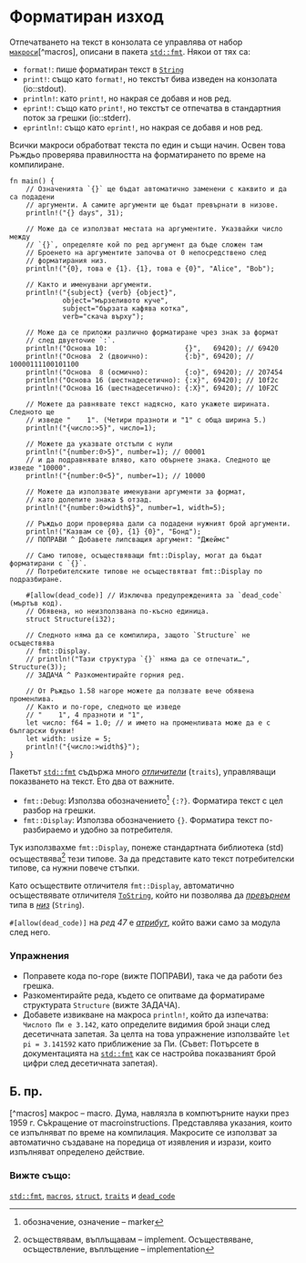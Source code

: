 # Форматиран изход

Отпечатването на текст в конзолата се управлява от набор
[`макроси`][macros][^macros], описани в пакета [`std::fmt`][fmt]. Някои от тях
са:

* `format!`: пише форматиран текст в [`String`][string]
* `print!`: също като `format!`, но текстът бива изведен на конзолата
  (io::stdout).
* `println!`: като `print!`, но накрая се добавя и нов ред.
* `eprint!`: също като `print!`, но текстът се отпечатва в стандартния поток за
грешки  (io::stderr).
* `eprintln!`: също като `eprint!`, но накрая се добавя и нов ред. 

Всички макроси обработват текста по един и същи начин. Освен това Ръждьо
проверява правилността на форматирането по време на компилиране. 

```rust,editable,ignore,mdbook-runnable
fn main() {
    // Означенията `{}` ще бъдат автоматично заменени с каквито и да са подадени
    // аргументи. А самите аргументи ще бъдат превърнати в низове.
    println!("{} days", 31);

    // Може да се използват местата на аргументите. Указвайки число между
    // `{}`, определяте кой по ред аргумент да бъде сложен там
    // Броенето на аргументите започва от 0 непосредствено след 
    // форматирания низ.
    println!("{0}, това е {1}. {1}, това е {0}", "Alice", "Bob");

    // Както и именувани аргументи.
    println!("{subject} {verb} {object}",
             object="мързеливото куче",
             subject="бързата кафява котка",
             verb="скача върху");

    // Може да се приложи различно форматиране чрез знак за формат
    // след двуеточие `:`.
    println!("Основа 10:                   {}",   69420); // 69420
    println!("Основа  2 (двоично):         {:b}", 69420); // 10000111100101100
    println!("Основа  8 (осмично):         {:o}", 69420); // 207454
    println!("Основа 16 (шестнадесетично): {:x}", 69420); // 10f2c
    println!("Основа 16 (шестнадесетично): {:X}", 69420); // 10F2C

    // Можете да равнявате текст надясно, като укажете ширината. Следното ще
    // изведе "    1". (Четири празноти и "1" с обща ширина 5.)
    println!("{число:>5}", число=1);

    // Можете да указвате отстъпи с нули
    println!("{number:0>5}", number=1); // 00001
    // и да подравнявате вляво, като обърнете знака. Следното ще изведе "10000".
    println!("{number:0<5}", number=1); // 10000

    // Можете да използвате именувани аргументи за формат,
    // като долепите знака $ отзад.
    println!("{number:0>width$}", number=1, width=5);   

    // Ръждьо дори проверява дали са подадени нужният брой аргументи.
    println!("Казвам се {0}, {1} {0}", "Бонд");
    // ПОПРАВИ ^ Добавете липсващия аргумент: "Джеймс"

    // Само типове, осъществяващи fmt::Display, могат да бъдат форматирани с `{}`.
    // Потребителските типове не осъществятват fmt::Display по подразбиране.

    #[allow(dead_code)] // Изключва предупрежденията за `dead_code` (мъртъв код).
    // Обявена, но неизползвана по-късно единица.
    struct Structure(i32);

    // Следното няма да се компилира, защото `Structure` не осъществява
    // fmt::Display.
    // println!("Тази структура `{}` няма да се отпечати…", Structure(3));
    // ЗАДАЧА ^ Разкоментирайте горния ред.

    // От Ръждьо 1.58 нагоре можете да ползвате вече обявена променлива.
    // Както и по-горе, следното ще изведе
    // "    1", 4 празноти и "1",
    let число: f64 = 1.0; // и името на променливата може да е с български букви!
    let width: usize = 5;
    println!("{число:>width$}");
}
```

Пакетът [`std::fmt`][fmt] съдържа много *[отличители][отличители]* (`traits`),
управляващи показването на текст. Ето два от важните.

* `fmt::Debug`: Използва обозначението[^marker] `{:?}`. Форматира текст с цел разбор на грешки.
* `fmt::Display`: Използва обозначението `{}`.  Форматира текст по-разбираемо и удобно за потребителя.

Тук използвахме `fmt::Display`, понеже стандартната библиотека (std) 
осъществява[^implement] тези типове. За да представите като текст потребителски типове, са нужни повече стъпки.

Като осъществите отличителя `fmt::Display`, автоматично осъществявате отличителя
[`ToString`], който ни позволява да *[превърнем]* типа в *[низ][string]* (`String`).

`#[allow(dead_code)]` на *ред 47*  е *[атрибут]*, който важи само за модула след него.

### Упражнения

* Поправете кода по-горе (вижте ПОПРАВИ), така че да работи без грешка.
* Разкоментирайте реда, където се опитваме да форматираме структурата `Structure`
  (вижте ЗАДАЧА).
* Добавете извикване на макроса `println!`, който да изпечатва: `Числото Пи е
  3.142`, като определите видимия брой знаци след десетичната запетая. За целта
  на това упражнение използвайте `let pi = 3.141592` като приближение за Пи.
  (Съвет: Потърсете в документацията на [`std::fmt`][fmt] как се настройва
  показваният брой цифри след десетичната запетая).

## Б. пр.

[^macros] макрос – macro. Дума, навлязла в компютърните науки през 1959 г.
Съkращение от macroinstructions. Представлява указания, които се изпълняват по
време на компилация. Макросите се използват за автоматично създаване на
поредица от изявления и изрази, които изпълняват определено действие.

[^marker]: обозначение, означение – marker

[^implement]: осъществявам, въплъщавам – implement. Осъществяване, осъществление, въплъщение – implementation

### Вижте също:

[`std::fmt`][fmt], [`macros`][macros], [`struct`][structs], [`traits`][traits] и [`dead_code`][dead_code]

[fmt]: https://doc.rust-lang.org/std/fmt/
[macros]: ../macros.md
[string]: ../std/str.md
[structs]: ../custom_types/structs.md
[отличители]: https://doc.rust-lang.org/std/fmt/#formatting-traits
[traits]: https://doc.rust-lang.org/std/fmt/#formatting-traits
[`ToString`]: https://doc.rust-lang.org/std/string/trait.ToString.html
[превърнем]: ../conversion/string.md
[атрибут]: ../attribute.md
[dead_code]: ../attribute/unused.md
